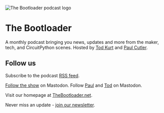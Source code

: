 ![The Bootloader podcast logo](https://github.com/prcutler/the-bootloader/blob/main/assets/images/bootloader-logo-600px.jpg)

# The Bootloader
A monthly podcast bringing you news, updates and more from the maker, tech, and CircuitPython scenes.  Hosted by [Tod Kurt](https://todbot.com/blog/) and [Paul Cutler](https://paulcutler.org).

## Follow us
Subscribe to the podcast [RSS feed](https://www.circuitpythonshow.com/@thebootloader/feed.xml).

[Follow the show](https://www.circuitpythonshow.com/@thebootloader/follow) on Mastodon.  Follow [Paul](https://hachyderm.io/@prcutler) and [Tod](https://mastodon.social/@todbot) on Mastodon.

Visit our homepage at [TheBootloader.net](https://thebootloader.net).

Never miss an update - [join our newsletter](https://buttondown.email/thebootloader).
